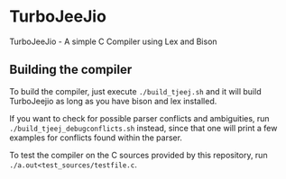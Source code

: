 # TurboJeeJio
TurboJeeJio - A simple C Compiler using Lex and Bison


## Building the compiler

To build the compiler, just execute `./build_tjeej.sh` and it will build TurboJeejio as long as you have bison and lex installed.

If you want to check for possible parser conflicts and ambiguities, run `./build_tjeej_debugconflicts.sh` instead, since that one will print a few examples for conflicts found within the parser.

To test the compiler on the C sources provided by this repository, run `./a.out<test_sources/testfile.c`.
